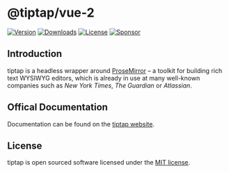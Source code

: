 # @tiptap/vue-2
[![Version](https://img.shields.io/npm/v/@tiptap/vue-2.svg?label=version)](https://www.npmjs.com/package/@tiptap/vue-2)
[![Downloads](https://img.shields.io/npm/dm/@tiptap/vue-2.svg)](https://npmcharts.com/compare/tiptap?minimal=true)
[![License](https://img.shields.io/npm/l/@tiptap/vue-2.svg)](https://www.npmjs.com/package/@tiptap/vue-2)
[![Sponsor](https://img.shields.io/static/v1?label=Sponsor&message=%E2%9D%A4&logo=GitHub)](https://github.com/sponsors/ueberdosis)

## Introduction
tiptap is a headless wrapper around [ProseMirror](https://ProseMirror.net) – a toolkit for building rich text WYSIWYG editors, which is already in use at many well-known companies such as *New York Times*, *The Guardian* or *Atlassian*.

## Offical Documentation
Documentation can be found on the [tiptap website](https://tiptap.dev).

## License
tiptap is open sourced software licensed under the [MIT license](https://github.com/ueberdosis/tiptap-next/blob/main/LICENSE.md).
